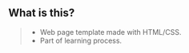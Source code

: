 What is this?
------------
> - Web page template made with HTML/CSS.
> - Part of learning process.

